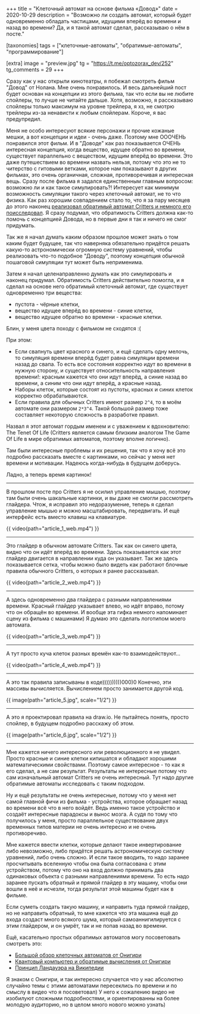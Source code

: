 +++
title = "Клеточный автомат на основе фильма «Довод»"
date = 2020-10-29
description = "Возможно ли создать автомат, который будет одновременно обладать частицами, идущими вперёд во времени и назад во времени? Да, и я такой автомат сделал, рассказываю о нём в посте."

[taxonomies]
tags = ["клеточные-автоматы", "обратимые-автоматы", "программирование"]

[extra]
image = "preview.jpg"
tg = "https://t.me/optozorax_dev/252"
tg_comments = 29
+++

Сразу как у нас открыли кинотеатры, я побежал смотреть фильм "Довод" от Нолана. Мне очень понравилось. И весь дальнейший пост будет основан на концепции из этого фильма, так что если вы не любите спойлеры, то лучше не читайте дальше. Хотя, возможно, я рассказываю спойлеры только максимум на уровне трейлера, я хз, не смотрю трейлеры из-за ненависти к любым спойлерам. Короче, я вас предупредил.

Меня не особо интересуют всякие персонажи и прочие кожаные мешки, а вот концепции и идеи - очень даже. Поэтому мне ОООЧЕНЬ понравился этот фильм. И в "Доводе" как раз показывается ОЧЕНЬ интересная концепция, когда вещество, идущее обратно во времени, существует параллельно с веществом, идущим вперёд во времени. Это даже путешествием во времени назвать нельзя, потому что это не то читерство с гитовыми ветками, которое нам показывают в других фильмах, это очень органичная, сложная, противоречивая и интересная вещь. Сразу после фильма я задался единственным главным вопросом: возможно ли и как такое симулировать?! Интересует как минимум возможность симуляции такого через клеточный автомат, не то что физика. Как раз хорошим совпадением стало то, что я за пару месяцев до этого наконец [реализовал обратимый автомат Critters и немного его поисследовал](/critters). Я сразу подумал, что обратимость Critters должна как-то помочь с концепцией Довода, но в первые дни я так и ничего не смог придумать.

Так же я начал думать каким образом прошлое может знать о том каким будет будущее, так что наверняка обязательно придётся решать какую-то астрономически огромную систему уравнений, чтобы реализовать что-то подобное "Доводу", поэтому концепция обычной пошаговой симуляции тут может быть неприменима.

Затем я начал целенаправленно думать как это симулировать и наконец придумал. Обратимость Critters действительно помогла, и я сделал на основе него обратимый клеточный автомат, где существует одновременно три вещества: 
* пустота - чёрные клетки, 
* вещество идущее вперёд во времени - синие клетки,
* вещество идущее обратно во времени - красные клетки.

Блин, у меня цвета походу с фильмом не сходятся :(

При этом:
* Если свапнуть цвет красного и синего, и ещё сделать одну мелочь, то симуляция времени вперёд будет равна симуляции времени назад до свапа. То есть все состояния корректно идут во времени в нужную сторону, и существует относительность направления времени!: красным кажется что они идут вперёд, а синие назад во времени, а синим что они идут вперёд, а красные назад.
* Наборы клеток, которые состоят из пустоты, красных и синих клеток корректно обрабатываются.
* Если правила для обычных Critters имеют размер `2^4`, то в моём автомате они размером `2*3^4`. Такой большой размер тоже составляет некоторую сложность в разработке правил.

Назвал я этот автомат гордым именем и с уважением к вдохновителю: The Tenet Of Life (Critters является самым близким аналогом The Game Of Life в мире обратимых автоматов, поэтому вполне логично). 

Там были интересные проблемы и их решения, так что я хочу всё это подробно рассказать вместе с картинками, но сейчас у меня нет времени и мотивации. Надеюсь когда-нибудь в будущем доберусь.

Ладно, а теперь время картинок!

---

В прошлом посте про Critters я не осилил управление мышью, поэтому там были очень шакальные картинки, и вы даже не смогли рассмотреть глайдера. Чтож, я исправил это недоразумение, теперь я сделал управление мышью и можно масштабировать, передвигать. И ещё интерфейс есть вместо клавиш на клавиатуре.

{{ video(path="article_1_web.mp4") }}

---

Это глайдер в обычном автомате Critters. Так как он синего цвета, видно что он идёт вперёд во времени. Здесь показывается как этот глайдер двигается в направлении куда он указывает. Так же здесь показывается сетка, чтобы можно было видеть как работают блочные правила обычного Critters, о которых я ранее рассказывал.

{{ video(path="article_2_web.mp4") }}

---

А здесь одновременно два глайдера с разными направлениями времени. Красный глайдер указывает влево, но идёт вправо, потому что он обращён во времени. И вообще эта гифка немного напоминает сцену из фильма с машинами) Я думаю это сделать логотипом моего автомата.

{{ video(path="article_3_web.mp4") }}

---

А тут просто куча клеток разных времён как-то взаимодействуют...

{{ video(path="article_4_web.mp4") }}

---

А это так правила записываны в коде))))))))))000)0 Конечно, эти массивы вычисляется. Вычислением просто занимается другой код.

{{ image(path="article_5.jpg", scale="1/2") }}

---

А это я проектировал правила на draw.io. Не пытайтесь понять, просто спойлер, в будущем подробно расскажу об этом.

{{ image(path="article_6.jpg", scale="1/2") }}

---

Мне кажется ничего интересного или революционного я не увидел. Просто красные и синие клетки кипишатся и обладают хорошими математическими свойствами. Поэтому самое интересное - то как я его сделал, а не сам результат. Результаты не интересные потому что сам изначальный автомат Critters не очень интересный. Тут надо другие обратимые автоматы исследовать с таким подходом.

Ну и ещё результаты не очень интересные, потому что у меня нет самой главной фичи из фильма - устройства, которое обращает назад во времени всё что в него войдёт. Ведь именно такое устройство и создаёт интересные парадоксы и вынос мозга. А судя по тому что получилось у меня, просто параллельное существование двух временных типов материи не очень интересно и не очень противоречиво.

Мне кажется ввести клетки, которые делают такое инвертирование либо невозможно, либо придётся решать астрономическую систему уравнений, либо очень сложно. И если такое вводить, то надо заранее просчитывать вселенную чтобы она была согласована с этим устройством, потому что оно на вход должно принимать два одинаковых объекта с разными направлениями времени. То есть надо заранее пускать обратный и прямой глайдер в эту машину, чтобы они вошли в неё и исчезли, тогда результат этой машины будет как в фильме.

Если суметь создать такую машину, и направить туда прямой глайдер, но не направить обратный, то мне кажется что эта машина ещё до входа создаст много всякого шума, который самоаннигилируется с этим глайдером, и он умрёт, так и не попав назад во времени.

Ещё, касательно простых обратимых автоматов могу посоветовать смотреть это:
* [Большой обзор клеточных автоматов от Онигири](https://www.youtube.com/watch?v=FiO6jkNkrb4)
* [Квантовый компьютер и обратимые вычисления от Онигири](https://www.youtube.com/watch?v=Quj5fP2Lqio)
* [Принцип Ландауэра на Википедии](https://ru.wikipedia.org/wiki/%D0%9F%D1%80%D0%B8%D0%BD%D1%86%D0%B8%D0%BF_%D0%9B%D0%B0%D0%BD%D0%B4%D0%B0%D1%83%D1%8D%D1%80%D0%B0)

Я знаком с Онигири, и так интересно случается что у нас абсолютно случайно темы с этими автоматами пересеклись по времени и по смыслу в видео что я посоветовал) У него к сожалению видео не изобилуют сложными подробностями, и ориентированны на более молодую аудиторию, но в целом много нового можно узнать)